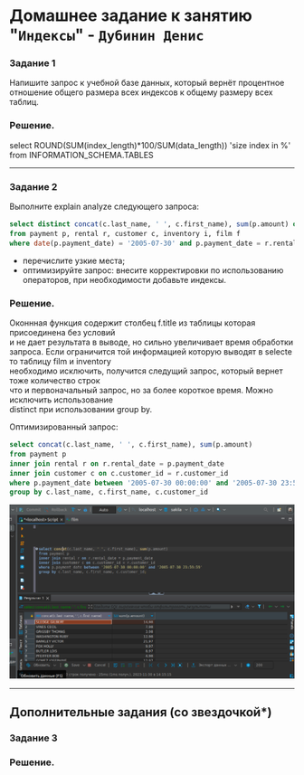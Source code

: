 # Домашнее задание к занятию "`Индексы`" - `Дубинин Денис`



### Задание 1
Напишите запрос к учебной базе данных, который вернёт процентное отношение общего размера всех индексов к общему размеру всех таблиц.

### Решение.

select	ROUND(SUM(index_length)*100/SUM(data_length)) 'size index in %'\
from	INFORMATION_SCHEMA.TABLES

---

### Задание 2
Выполните explain analyze следующего запроса:
```sql
select distinct concat(c.last_name, ' ', c.first_name), sum(p.amount) over (partition by c.customer_id, f.title)
from payment p, rental r, customer c, inventory i, film f
where date(p.payment_date) = '2005-07-30' and p.payment_date = r.rental_date and r.customer_id = c.customer_id and i.inventory_id = r.inventory_id
```
- перечислите узкие места;
- оптимизируйте запрос: внесите корректировки по использованию операторов, при необходимости добавьте индексы.

### Решение.

Оконнная функция содержит столбец f.title из таблицы которая присоединена без условий\
и не дает результата в выводе, но сильно увеличивает время обработки запроса.
Если ограничится той информацией которую выводят в selecte то таблицу film и inventory\
необходимо исключить, получится следущий запрос, который вернет тоже количество строк\
что и первоначальный запрос, но за более короткое время. Mожно исключить использование\
distinct при использовании group by.

Оптимизированный запрос:

```sql
select concat(c.last_name, ' ', c.first_name), sum(p.amount)
from payment p
inner join rental r on r.rental_date = p.payment_date
inner join customer c on c.customer_id = r.customer_id 
where p.payment_date between '2005-07-30 00:00:00' and '2005-07-30 23:59:59'
group by c.last_name, c.first_name, c.customer_id  
```



![1](https://github.com/DubininDenis/index/blob/main/1.png)

---


## Дополнительные задания (со звездочкой*)

### Задание 3
 

### Решение.




